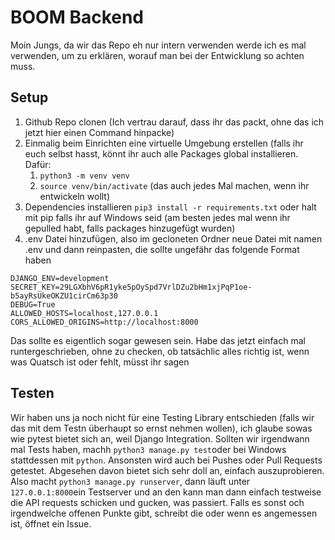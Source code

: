 # BOOM Backend

Moin Jungs, da wir das Repo eh nur intern verwenden werde ich es mal verwenden, um zu erklären, worauf man bei der Entwicklung so achten muss.

## Setup

1. Github Repo clonen (Ich vertrau darauf, dass ihr das packt, ohne das ich jetzt hier einen Command hinpacke)
2. Einmalig beim Einrichten eine virtuelle Umgebung erstellen (falls ihr euch selbst hasst, könnt ihr auch alle Packages global installieren. Dafür:
    1. ```python3 -m venv venv```
    2. ```source venv/bin/activate``` (das auch jedes Mal machen, wenn ihr entwickeln wollt)
3. Dependencies installieren ```pip3 install -r requirements.txt``` oder halt mit pip falls ihr auf Windows seid (am besten jedes mal wenn ihr gepulled habt, falls packages hinzugefügt wurden)
4. .env Datei hinzufügen, also im gecloneten Ordner neue Datei mit namen .env und dann reinpasten, die sollte ungefähr das folgende Format haben
```
DJANGO_ENV=development
SECRET_KEY=29LGXbhV6pR1yke5pOySpd7VrlDZu2bHm1xjPqP1oe-b5ayRsUkeOKZU1cirCm63p30
DEBUG=True
ALLOWED_HOSTS=localhost,127.0.0.1
CORS_ALLOWED_ORIGINS=http://localhost:8000
```

Das sollte es eigentlich sogar gewesen sein. Habe das jetzt einfach mal runtergeschrieben, ohne zu checken, ob tatsächlic alles richtig ist, wenn was Quatsch ist oder fehlt, müsst ihr sagen

## Testen

Wir haben uns ja noch nicht für eine Testing Library entschieden (falls wir das mit dem Testn überhaupt so ernst nehmen wollen), ich glaube sowas wie pytest bietet sich an, weil Django Integration. Sollten wir irgendwann mal Tests haben, machh ```python3 manage.py test```oder bei Windows stattdessen mit ```python```. Ansonsten wird auch bei Pushes oder Pull Requests getestet. 
Abgesehen davon bietet sich sehr doll an, einfach auszuprobieren. Also macht ```python3 manage.py runserver```, dann läuft unter ```127.0.0.1:8000```ein Testserver und an den kann man dann einfach testweise die API requests schicken und gucken, was passiert. Falls es sonst och irgendwelche offenen Punkte gibt, schreibt die oder wenn es angemessen ist, öffnet ein Issue.

